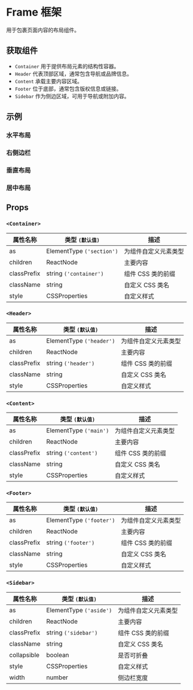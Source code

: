 # Frame 框架

用于包裹页面内容的布局组件。

## 获取组件

<!--{include:<import-guide>}-->

- `Container` 用于提供布局元素的结构性容器。
- `Header` 代表顶部区域，通常包含导航或品牌信息。
- `Content` 承载主要内容区域。
- `Footer` 位于底部，通常包含版权信息或链接。
- `Sidebar` 作为侧边区域，可用于导航或附加内容。

## 示例

### 水平布局

<!--{include:<example-horizontal>}-->

### 右侧边栏

<!--{include:<example-right-sidebar>}-->

### 垂直布局

<!--{include:<example-vertical>}-->

### 居中布局

<!--{include:<example-center>}-->

## Props

### `<Container>`

| 属性名称    | 类型 `(默认值)`           | 描述                 |
| ----------- | ------------------------- | -------------------- |
| as          | ElementType `('section')` | 为组件自定义元素类型 |
| children    | ReactNode                 | 主要内容             |
| classPrefix | string `('container')`    | 组件 CSS 类的前缀    |
| className   | string                    | 自定义 CSS 类名      |
| style       | CSSProperties             | 自定义样式           |

### `<Header>`

| 属性名称    | 类型 `(默认值)`          | 描述                 |
| ----------- | ------------------------ | -------------------- |
| as          | ElementType `('header')` | 为组件自定义元素类型 |
| children    | ReactNode                | 主要内容             |
| classPrefix | string `('header')`      | 组件 CSS 类的前缀    |
| className   | string                   | 自定义 CSS 类名      |
| style       | CSSProperties            | 自定义样式           |

### `<Content>`

| 属性名称    | 类型 `(默认值)`        | 描述                 |
| ----------- | ---------------------- | -------------------- |
| as          | ElementType `('main')` | 为组件自定义元素类型 |
| children    | ReactNode              | 主要内容             |
| classPrefix | string `('content')`   | 组件 CSS 类的前缀    |
| className   | string                 | 自定义 CSS 类名      |
| style       | CSSProperties          | 自定义样式           |

### `<Footer>`

| 属性名称    | 类型 `(默认值)`          | 描述                 |
| ----------- | ------------------------ | -------------------- |
| as          | ElementType `('footer')` | 为组件自定义元素类型 |
| children    | ReactNode                | 主要内容             |
| classPrefix | string `('footer')`      | 组件 CSS 类的前缀    |
| className   | string                   | 自定义 CSS 类名      |
| style       | CSSProperties            | 自定义样式           |

### `<Sidebar>`

| 属性名称    | 类型 `(默认值)`         | 描述                 |
| ----------- | ----------------------- | -------------------- |
| as          | ElementType `('aside')` | 为组件自定义元素类型 |
| children    | ReactNode               | 主要内容             |
| classPrefix | string `('sidebar')`    | 组件 CSS 类的前缀    |
| className   | string                  | 自定义 CSS 类名      |
| collapsible | boolean                 | 是否可折叠           |
| style       | CSSProperties           | 自定义样式           |
| width       | number                  | 侧边栏宽度           |
